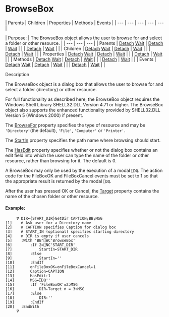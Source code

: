 




<h1 class="heading"><span class="name">BrowseBox</span></h1>
| Parents | Children | Properties | Methods | Events |
| --- | --- | --- | --- | ---  |

| Purpose: | The BrowseBox object allows the user to browse for and select a folder         or other resource. |
| --- | --- | ---  |
| Parents | [Detach](../a-z/detach.md) [Wait](../a-z/wait.md) | [Detach](../a-z/detach.md) | [Wait](../a-z/wait.md) |  |
| [Detach](../a-z/detach.md) | [Wait](../a-z/wait.md) |  |
| Children | [Detach](../a-z/detach.md) [Wait](../a-z/wait.md) | [Detach](../a-z/detach.md) | [Wait](../a-z/wait.md) |  |
| [Detach](../a-z/detach.md) | [Wait](../a-z/wait.md) |  |
| Properties | [Detach](../a-z/detach.md) [Wait](../a-z/wait.md) | [Detach](../a-z/detach.md) | [Wait](../a-z/wait.md) |  |
| [Detach](../a-z/detach.md) | [Wait](../a-z/wait.md) |  |
| Methods | [Detach](../a-z/detach.md) [Wait](../a-z/wait.md) | [Detach](../a-z/detach.md) | [Wait](../a-z/wait.md) |  |
| [Detach](../a-z/detach.md) | [Wait](../a-z/wait.md) |  |
| Events | [Detach](../a-z/detach.md) [Wait](../a-z/wait.md) | [Detach](../a-z/detach.md) | [Wait](../a-z/wait.md) |  |
| [Detach](../a-z/detach.md) | [Wait](../a-z/wait.md) |  |


Description


The BrowseBox object is a dialog box that allows the user to browse for and
			select a folder (directory) or other resource.



For full functionality as described here, the BrowseBox object requires
the Windows Shell Library SHELL32.DLL Version 4.71 or higher. The BrowseBox
object also supports the enhanced functionality provided by SHELL32.DLL Version
5 (Windows 2000) if present.


The [BrowseFor](../a-z/browsefor.md) property specifies the
type of resource and may be `'Directory'`(the default), `'File'`, `'Computer'` or `'Printer'`.


The [StartIn](../a-z/startin.md) property specifies the path
name where browsing should start.


The [HasEdit](../a-z/hasedit.md) property specifies whether
or not the dialog box contains an edit field into which the user can type the
name of the folder or other resource, rather than browsing for it. The default
is 0.


A BrowseBox may only be used by the execution of a modal `⎕DQ`.
The action code for the FileBoxOK and FileBoxCancel events must be set to 1 so
that the appropriate result is returned by the modal `⎕DQ`.


After the user has pressed OK or Cancel, the [Target](../a-z/target.md) property contains the name of the chosen folder or other resource.

#### Example:
```apl
     ∇ DIR←{START_DIR}GetDir CAPTION;BB;MSG
[1]    ⍝ Ask user for a Directory name
[2]    ⍝ CAPTION specifies Caption for dialog box
[3]    ⍝ START_IN (optional) specifies starting directory
[4]    ⍝ DIR is empty if user cancels
[5]    :With 'BB'⎕WC'BrowseBox'
[6]        :If 2=⎕NC'START_DIR'
[7]            StartIn←START_DIR
[8]        :Else
[9]            StartIn←''
[10]       :EndIf
[11]       onFileBoxOK←onFileBoxCancel←1
[12]       Caption←CAPTION
[13]       HasEdit←1
[14]       MSG←⎕DQ''
[15]       :If 'FileBoxOK'≡2⊃MSG
[16]           DIR←Target ⍝ = 3⊃MSG
[17]       :Else
[18]           DIR←''
[19]       :EndIf
[20]   :EndWith
     ∇
```


